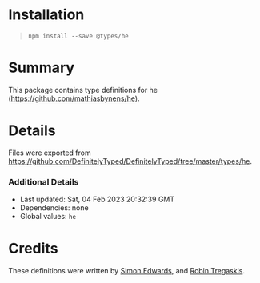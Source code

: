 # Installation
> `npm install --save @types/he`

# Summary
This package contains type definitions for he (https://github.com/mathiasbynens/he).

# Details
Files were exported from https://github.com/DefinitelyTyped/DefinitelyTyped/tree/master/types/he.

### Additional Details
 * Last updated: Sat, 04 Feb 2023 20:32:39 GMT
 * Dependencies: none
 * Global values: `he`

# Credits
These definitions were written by [Simon Edwards](https://github.com/sedwards2009), and [Robin Tregaskis](https://github.com/lokidokicoki).
